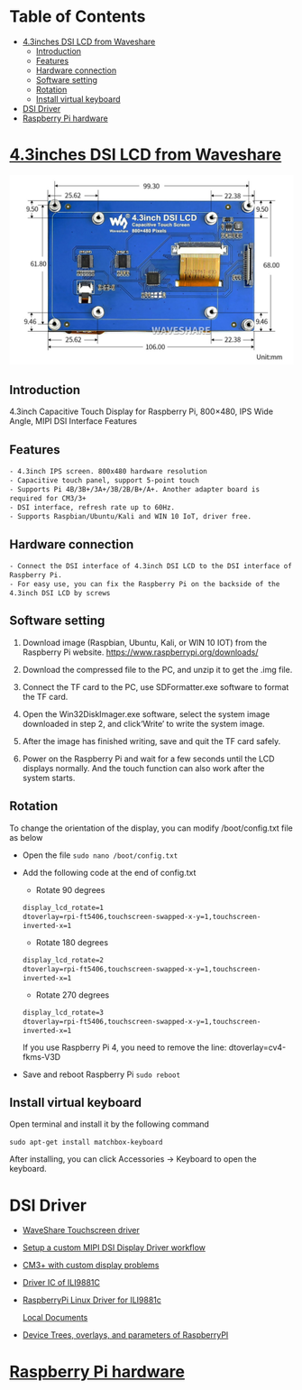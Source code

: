 <!--ts-->

Table of Contents
=================

   * [<a href="https://www.waveshare.com/wiki/4.3inch_DSI_LCD" rel="nofollow">4.3inches DSI LCD from Waveshare</a>](#43inches-dsi-lcd-from-waveshare)
      * [Introduction](#introduction)
      * [Features](#features)
      * [Hardware connection](#hardware-connection)
      * [Software setting](#software-setting)
      * [Rotation](#rotation)
      * [Install virtual keyboard](#install-virtual-keyboard)
   * [DSI Driver](#dsi-driver)
   * [<a href="https://www.raspberrypi.org/documentation/hardware/raspberrypi/README.md" rel="nofollow">Raspberry Pi hardware</a>](#raspberry-pi-hardware)


<!--te-->

# [4.3inches DSI LCD from Waveshare](https://www.waveshare.com/wiki/4.3inch_DSI_LCD)

![IMAGE WHAT](/misc/WaveShare_DSI_4p3inches_panel_Exterior-Size.jpg)

## Introduction

4.3inch Capacitive Touch Display for Raspberry Pi, 800×480, IPS Wide Angle, MIPI DSI Interface
Features

## Features

    - 4.3inch IPS screen. 800x480 hardware resolution
    - Capacitive touch panel, support 5-point touch
    - Supports Pi 4B/3B+/3A+/3B/2B/B+/A+. Another adapter board is required for CM3/3+
    - DSI interface, refresh rate up to 60Hz.
    - Supports Raspbian/Ubuntu/Kali and WIN 10 IoT, driver free.
    
## Hardware connection

    - Connect the DSI interface of 4.3inch DSI LCD to the DSI interface of Raspberry Pi.
    - For easy use, you can fix the Raspberry Pi on the backside of the 4.3inch DSI LCD by screws
    
## Software setting

1) Download image (Raspbian, Ubuntu, Kali, or WIN 10 IOT) from the Raspberry Pi website. https://www.raspberrypi.org/downloads/

2) Download the compressed file to the PC, and unzip it to get the .img file.

3) Connect the TF card to the PC, use SDFormatter.exe software to format the TF card.

4) Open the Win32DiskImager.exe software, select the system image downloaded in step 2, and click‘Write’ to write the system image.

5) After the image has finished writing, save and quit the TF card safely.

6) Power on the Raspberry Pi and wait for a few seconds until the LCD displays normally. And the touch function can also work after the system starts. 

## Rotation  

To change the orientation of the display, you can modify /boot/config.txt file as below 
  - Open the file 
  `sudo nano /boot/config.txt`
  - Add the following code at the end of config.txt 
    * Rotate 90 degrees
    ```
    display_lcd_rotate=1
    dtoverlay=rpi-ft5406,touchscreen-swapped-x-y=1,touchscreen-inverted-x=1
    ```
    * Rotate 180 degrees
    ```
    display_lcd_rotate=2
    dtoverlay=rpi-ft5406,touchscreen-swapped-x-y=1,touchscreen-inverted-x=1
    ```
    * Rotate 270 degrees
    ```
    display_lcd_rotate=3
    dtoverlay=rpi-ft5406,touchscreen-swapped-x-y=1,touchscreen-inverted-x=1
    ```
    
    If you use Raspberry Pi 4, you need to remove the line: dtoverlay=cv4-fkms-V3D
    
  - Save and reboot Raspberry Pi 
    `sudo reboot`
    
## Install virtual keyboard

Open terminal and install it by the following command

`sudo apt-get install matchbox-keyboard`

After installing, you can click Accessories -> Keyboard to open the keyboard. 

# DSI Driver

- [WaveShare Touchscreen driver](https://github.com/waveshare/LCD-show.git)

- [Setup a custom MIPI DSI Display Driver workflow](https://github.com/raspberrypi/linux/issues/2855)

- [CM3+ with custom display problems](https://www.raspberrypi.org/forums/viewtopic.php?f=98&t=240389#p1467185)

- [Driver IC of ILI9881C](http://www.internetsomething.com/lcd/ILI9881C-3lane-mipi-gramless.pdf)

- [RaspberryPi Linux Driver for ILI9881c](https://github.com/raspberrypi/linux/blob/rpi-4.20.y/drivers/gpu/drm/panel/panel-ilitek-ili9881c.c)

    [Local Documents](/misc/ILI9881C-3lane-mipi-gramless.pdf)

- [Device Trees, overlays, and parameters of RaspberryPI](https://www.raspberrypi.org/documentation/configuration/device-tree.md)

# [Raspberry Pi hardware](https://www.raspberrypi.org/documentation/hardware/raspberrypi/README.md)

  
